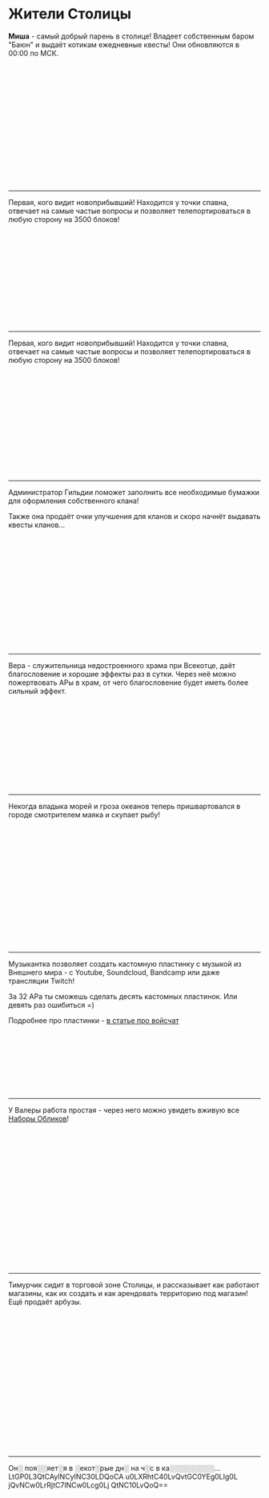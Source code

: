 
# Жители Столицы

<ItemCard>
<Card style="overflow: hidden;" class="m-0">
    <template #header>
        <Image alt="user header" src="/assets/bestiary/mobs/npc/bartender.png" width="40%"/>
    </template>
    <template #title>Бармен</template>
    <template #content>
      <Divider />
      <h3>Механики:</h3>
      <ul>
      <li>Квесты</li>
      <li>Бартер</li>
      </ul>
      <p>Моделька: bykkake747</p>
    </template>
</Card>
</ItemCard>

**Миша** - самый добрый парень в столице! Владеет собственным баром "Баюн" и выдаёт котикам ежедневные квесты! Они обновляются в 00:00 по МСК.

<br><br><br><br><br><br><br><br><br><br><br><br><br><br>

***

<ItemCard>
<Card style="overflow: hidden;" class="m-0">
    <template #header>
        <Image alt="user header" src="/assets/bestiary/mobs/npc/guide.png" width="40%"/>
    </template>
    <template #title>Путеводитель</template>
    <template #content>
      <Divider />
      <h3>Механики:</h3>
      <ul>
      <li>Помощь новичкам</li>
      <li>Телепортация на 3500</li>
      </ul>
      <p>Моделька: bykkake747</p>
    </template>
</Card>
</ItemCard>

Первая, кого видит новоприбывший! Находится у точки спавна, отвечает на самые частые вопросы и позволяет телепортироваться в любую сторону на 3500 блоков!

<br><br><br><br><br><br><br><br><br><br><br>

***

<ItemCard>
<Card style="overflow: hidden;" class="m-0">
    <template #header>
        <Image alt="user header" src="/assets/bestiary/mobs/npc/bankir.png" width="40%"/>
    </template>
    <template #title>Банкир</template>
    <template #content>
      <Divider />
      <h3>Механики:</h3>
      <ul>
      <li>Операции с АРами</li>
      </ul>
      <p>Моделька: bykkake747</p>
    </template>
</Card>
</ItemCard>

Первая, кого видит новоприбывший! Находится у точки спавна, отвечает на самые частые вопросы и позволяет телепортироваться в любую сторону на 3500 блоков!

<br><br><br><br><br><br><br><br><br><br><br><br>

***

<ItemCard>
<Card style="overflow: hidden;" class="m-0">
    <template #header>
        <Image alt="user header" src="/assets/bestiary/mobs/npc/admin.png" width="40%"/>
    </template>
    <template #title>Администратор Гильдии</template>
    <template #content>
      <Divider />
      <h3>Механики:</h3>
      <ul>
      <li>Создание клана</li>
      <li>Покупка улучшения клана</li>
      <li><span class="gray">Квесты (WIP)</span></li>
      </ul>
      <p>Моделька: bykkake747</p>
    </template>
</Card>
</ItemCard>

Администратор Гильдии поможет заполнить все необходимые бумажки для оформления собственного клана!

Также она продаёт очки улучшения для кланов <span class="gray">и скоро начнёт выдавать квесты кланов...</span>

<br><br><br><br><br><br><br><br><br><br><br><br><br>

***

<ItemCard>
<Card style="overflow: hidden;" class="m-0">
    <template #header>
        <Image alt="user header" src="/assets/bestiary/mobs/npc/monk.png" width="40%"/>
    </template>
    <template #title>Священница</template>
    <template #content>
      <Divider />
      <h3>Механики:</h3>
      <ul>
      <li>Благословение</li>
      </ul>
      <p>Моделька: bykkake747</p>
    </template>
</Card>
</ItemCard>

Вера - служительница недостроенного храма при Всекотце, даёт благословение и хорошие эффекты раз в сутки. Через неё можно пожертвовать АРы в храм, от чего благословение будет иметь более сильный эффект.

<br><br><br><br><br><br><br><br><br><br>

***

<ItemCard>
<Card style="overflow: hidden;" class="m-0">
    <template #header>
        <Image alt="user header" src="/assets/bestiary/mobs/npc/fishman.png" width="40%"/>
    </template>
    <template #title>Рыбак</template>
    <template #content>
      <Divider />
      <h3>Механики:</h3>
      <ul>
      <li>Бартер</li>
      <li><span class="gray">Квесты (WIP)</span></li>
      </ul>
      <p>Моделька: bykkake747</p>
    </template>
</Card>
</ItemCard>

Некогда владыка морей и гроза океанов теперь пришвартовался в городе смотрителем маяка и скупает рыбу!

<br><br><br><br><br><br><br><br><br><br><br><br><br><br>

***

<ItemCard>
<Card style="overflow: hidden;" class="m-0">
    <template #header>
        <Image alt="user header" src="/assets/bestiary/mobs/npc/music.png" width="40%"/>
    </template>
    <template #title>Музыкант</template>
    <template #content>
      <Divider />
      <h3>Механики:</h3>
      <ul>
      <li>Кастомные пластинки</li>
      </ul>
      <p>Моделька: sm1lly</p>
    </template>
</Card>
</ItemCard>

Музыкантка позволяет создать кастомную пластинку с музыкой из Внешнего мира - с Youtube, Soundcloud, Bandcamp или даже трансляции Twitch!

За 32 АРа ты сможешь сделать десять кастомных пластинок. Или девять раз ошибиться =)

Подробнее про пластинки - [в статье про войсчат](/gameplay/unique/voicechat.md)

<br><br><br><br><br><br><br>

***

<ItemCard>
<Card style="overflow: hidden;" class="m-0">
    <template #header>
        <Image alt="user header" src="/assets/bestiary/mobs/npc/valera.png" width="40%"/>
    </template>
    <template #title>Валера</template>
    <template #content>
      <Divider />
      <h3>Механики:</h3>
      <ul>
      <li>Показ наборов обликов</li>
      </ul>
      <p>Скин: sm1lly</p>
    </template>
</Card>
</ItemCard>

У Валеры работа простая - через него можно увидеть вживую все [Наборы Обликов](/info/donate.md)!

<br><br><br><br><br><br><br><br><br><br><br><br><br><br><br><br>

***

<ItemCard>
<Card style="overflow: hidden;" class="m-0">
    <template #header>
        <Image alt="user header" src="/assets/bestiary/mobs/npc/timur.png" width="40%"/>
    </template>
    <template #title>Тимурчик</template>
    <template #content>
      <Divider />
      <h3>Механики:</h3>
      <ul>
      <li>Объяснение магазинов и аренды территорий</li>
      </ul>
      <p>Скин: sm1lly</p>
    </template>
</Card>
</ItemCard>

Тимурчик сидит в торговой зоне Столицы, и рассказывает как работают магазины, как их создать и как арендовать территорию под магазин! <span class="gray">Ещё продаёт арбузы.</span>

<br><br><br><br><br><br><br><br><br><br><br><br><br><br><br><br>

***

<ItemCard>
<Card style="overflow: hidden;" class="m-0">
    <template #header>
        <Image alt="user header" src="/assets/bestiary/mobs/npc/bm.png" width="40%"/>
    </template>
    <template #title>???</template>
    <template #content>
      <Divider />
      <h3>Механики:</h3>
      <ul>
      <li>Б░░т░р</li>
      <li>░░░░░░░ ░░░░░░░░░</li>
      </ul>
      <p>░░░░░░░░░░░░</p>
    </template>
</Card>
</ItemCard>

Он░ поя░░яет░я в ░екот░рые дн░ на ч░с в ка░░░░░░░░░...
LtGP0L3QtCAyINCyINC30LDQoCA
u0LXRhtC40LvQvtGC0YEg0LIg0L
jQvNCw0LrRjtC7INCw0Lcg0Lj
QtNC10LvQoQ==

<br><br><br><br><br><br><br><br><br><br><br><br><br><br>